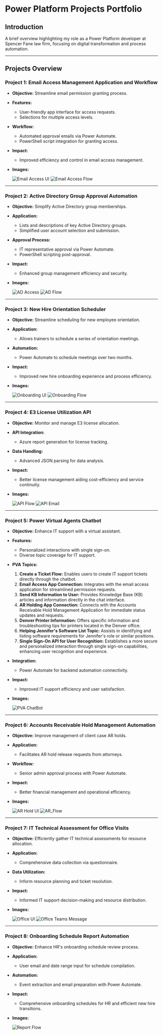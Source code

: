 # Power Platform Projects Portfolio

## Introduction
A brief overview highlighting my role as a Power Platform developer at Spencer Fane law firm, focusing on digital transformation and process automation.

---

## Projects Overview

### Project 1: Email Access Management Application and Workflow
- **Objective:** Streamline email permission granting process.
- **Features:**
  - User-friendly app interface for access requests.
  - Selections for multiple access levels.
- **Workflow:**
  - Automated approval emails via Power Automate.
  - PowerShell script integration for granting access.
- **Impact:**
  - Improved efficiency and control in email access management.
- **Images:**

  ![Email Access UI](/Images/1EmailAccessUI.png) ![Email Access Flow](/Images/EmailAccessFlow.png)

---

### Project 2: Active Directory Group Approval Automation
- **Objective:** Simplify Active Directory group memberships.
- **Application:**
  - Lists and descriptions of key Active Directory groups.
  - Simplified user account selection and submission.
- **Approval Process:** 
  - IT representative approval via Power Automate.
  - PowerShell scripting post-approval.
- **Impact:**
  - Enhanced group management efficiency and security.
- **Images:**

  ![AD Access](/Images/AD_UI.png) ![AD Flow](/Images/AD_Flow.png)

---

### Project 3: New Hire Orientation Scheduler
- **Objective:** Streamline scheduling for new employee orientation.
- **Application:**
  - Allows trainers to schedule a series of orientation meetings.
- **Automation:**
  - Power Automate to schedule meetings over two months.
- **Impact:**
  - Improved new hire onboarding experience and process efficiency.
- **Images:**

  ![Onboarding UI](/Images/OnboardUI.png) ![Onboarding Flow](/Images/OnboardFlow.png)

---

### Project 4: E3 License Utilization API
- **Objective:** Monitor and manage E3 license allocation.
- **API Integration:**
  - Azure report generation for license tracking.
- **Data Handling:**
  - Advanced JSON parsing for data analysis.
- **Impact:**
  - Better license management aiding cost-efficiency and service continuity.
- **Images:**

  ![API Flow](/Images/API_Flow.png) ![API Email](/Images/API_Email.png)

---

### Project 5: Power Virtual Agents Chatbot
- **Objective:** Enhance IT support with a virtual assistant.
- **Features:**
  - Personalized interactions with single sign-on.
  - Diverse topic coverage for IT support.
- **PVA Topics:**
  1. **Create a Ticket Flow:** Enables users to create IT support tickets directly through the chatbot.
  2. **Email Access App Connection:** Integrates with the email access application for streamlined permission requests.
  3. **Send KB Information to User:** Provides Knowledge Base (KB) articles and information directly in the chat interface.
  4. **AR Holding App Connection:** Connects with the Accounts Receivable Hold Management Application for immediate status updates and requests.
  5. **Denver Printer Information:** Offers specific information and troubleshooting tips for printers located in the Denver office.
  6. **Helping Jennifer's Software List Topic:** Assists in identifying and listing software requirements for Jennifer's role or similar positions.
  7. **Single Sign-On API for User Recognition:** Establishes a more secure and personalized interaction through single sign-on capabilities, enhancing user recognition and experience.
- **Integration:**
  - Power Automate for backend automation connectivity.
- **Impact:**
  - Improved IT support efficiency and user satisfaction.
- **Images:**

  ![PVA ChatBot](/Images/ChatBot.png)

---

### Project 6: Accounts Receivable Hold Management Automation
- **Objective:** Improve management of client case AR holds.
- **Application:**
  - Facilitates AR hold release requests from attorneys.
- **Workflow:**
  - Senior admin approval process with Power Automate.
- **Impact:**
  - Better financial management and operational efficiency.
- **Images:**

  ![AR Hold UI](/Images/AR_UI.png) ![AR_Flow](/Images/AR_Flow.png)

---

### Project 7: IT Technical Assessment for Office Visits
- **Objective:** Efficiently gather IT technical assessments for resource allocation.
- **Application:**
  - Comprehensive data collection via questionnaire.
- **Data Utilization:**
  - Inform resource planning and ticket resolution.
- **Impact:**
  - Informed IT support decision-making and resource distribution.
- **Images:**

  ![Office UI](/Images/Office_UI.png) ![Office Teams Message](/Images/Office_Message.png)

---

### Project 8: Onboarding Schedule Report Automation
- **Objective:** Enhance HR's onboarding schedule review process.
- **Application:**
  - User email and date range input for schedule compilation.
- **Automation:**
  - Event extraction and email preparation with Power Automate.
- **Impact:**
  - Comprehensive onboarding schedules for HR and efficient new hire transitions.
- **Images:**

  ![Report Flow](/Images/GRAB_Flow.png)